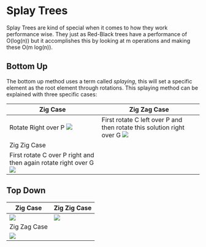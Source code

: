 # Splay Trees

Splay Trees are kind of special when it comes to how they work performance wise. They just as Red-Black trees have a performance of O\(log\(n\)\) but it accomplishes this by looking at m operations and making these O\(m log\(n\)\).

## Bottom Up

The bottom up method uses a term called _splaying_, this will set a specific element as the root element through rotations. This splaying method can be explained with three specific cases:

| Zig Case | Zig Zag Case |
| --- | --- |
| Rotate Right over P ![](/images/datastructures/splay_bottom_up_zig_case.png) | First rotate C left over P and then rotate this solution right over G ![](/images/datastructures/splay_bottom_up_zig_zag_case.png) |
| Zig Zig Case |  |
| First rotate C over P right and then again rotate right over G ![](/images/datastructures/splay_bottom_up_zig_zig_case.png) |  |

## Top Down

| Zig Case | Zig Zig Case |
| --- | --- |
| ![](/images/datastructures/splay_top_down_zig_case.png) | ![](/images/datastructures/splay_top_down_zig_zig_case.png) |
| Zig Zag Case |  |
| ![](/images/datastructures/splay_top_down_zig_zag_case.png) |  |

